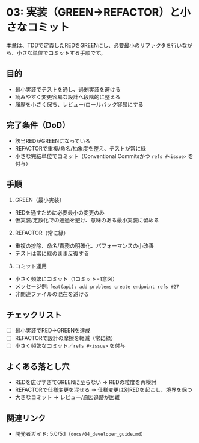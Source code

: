 # 03: 実装（GREEN→REFACTOR）と小さなコミット

本章は、TDDで定義したREDをGREENにし、必要最小のリファクタを行いながら、小さな単位でコミットする手順です。

## 目的
- 最小実装でテストを通し、過剰実装を避ける
- 読みやすく変更容易な設計へ段階的に整える
- 履歴を小さく保ち、レビュー/ロールバック容易にする

## 完了条件（DoD）
- 該当REDがGREENになっている
- REFACTORで重複/命名/抽象度を整え、テストが常に緑
- 小さな完結単位でコミット（Conventional Commitsかつ `refs #<issue>` を付与）

## 手順
1) GREEN（最小実装）
- REDを通すために必要最小の変更のみ
- 仮実装/定数化での通過を避け、意味のある最小実装に留める

2) REFACTOR（常に緑）
- 重複の排除、命名/責務の明確化、パフォーマンスの小改善
- テストは常に緑のまま反復する

3) コミット運用
- 小さく頻繁にコミット（1コミット=1意図）
- メッセージ例: `feat(api): add problems create endpoint refs #27`
- 非関連ファイルの混在を避ける

## チェックリスト
- [ ] 最小実装でRED→GREENを達成
- [ ] REFACTORで設計の摩擦を軽減（常に緑）
- [ ] 小さく頻繁なコミット／`refs #<issue>` を付与

## よくある落とし穴
- REDを広げすぎてGREENに至らない → REDの粒度を再検討
- REFACTORで仕様変更を混ぜる → 仕様変更は別REDを起こし、境界を保つ
- 大きなコミット → レビュー/原因追跡が困難

## 関連リンク
- 開発者ガイド: 5.0/5.1（`docs/04_developer_guide.md`）
